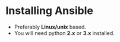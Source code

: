 # Installing Ansible

 - Preferably **Linux/unix** based.
 - You will need python **2.x** or **3.x** installed.
